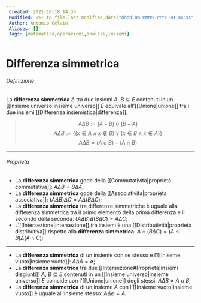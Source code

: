 ```yaml
---
 Created: 2021-10-18 14:36
 Modified: <%+ tp.file.last_modified_date("dddd Do MMMM YYYY HH:mm:ss") %>
 Author: Antonio Gelain
 Aliases: []
 Tags: [matematica,operazioni,analisi,insiemi]
---
```


# Differenza simmetrica

###### Definizione

La **differenza simmetrica** $\Delta$ tra due insiemi $A,\ B \subseteq E$ contenuti in un [[Insieme universo|insieme universo]] $E$ equivale all'[[Unione|unione]] tra i due insiemi [[Differenza insiemistica|differenza]].

> $$A \Delta B := (A - B) \cup (B - A)$$
> $$A \Delta B := \{(x \in A \land x \notin B) \lor (x \in B \land x \notin A)\}$$
> $$A \Delta B = (A \cup B) - (A \cap B)$$

---

###### Proprietà

- La **differenza simmetrica** gode della [[Commutatività|proprietà commutativa]]: $A \Delta B = B \Delta A$;
- La **differenza simmetrica** gode della [[Associatività|proprietà associativa]]: $(A \Delta B) \Delta C = A \Delta (B \Delta C)$;
- La **differenza simmetrica** tra differenze simmetriche è uguale alla differenza simmetrica tra il primo elemento della prima differenza e il secondo della seconda: $(A \Delta B) \Delta (B \Delta C) = A \Delta C$;
- L'[[Intersezione|intersezione]] tra insiemi è una [[Distributività|proprietà distributiva]] rispetto alla **differenza simmetrica**: $A \cap (B \Delta C) = (A \cap B) \Delta (A \cap C)$;

---

- La **differenza simmetrica** di un insieme con se stesso è l'[[Iniseme vuoto|insieme vuoto]]: $A \Delta A = \emptyset$;
- La **differenza simmetrica** tra due [[Intersezione#Proprietà|insiemi disgiunti]] $A,\ B \subseteq E$ contenuti in un [[Insieme universo|insieme universo]] $E$ coincide con l'[[Unione|unione]] degli stessi: $A \Delta B = A \cup B$;
- La **differenza simmetrica** di un insieme $A$ con l'[[Insieme vuoto|insieme vuoto]] è uguale all'insieme stesso: $A \Delta \emptyset = A$;
